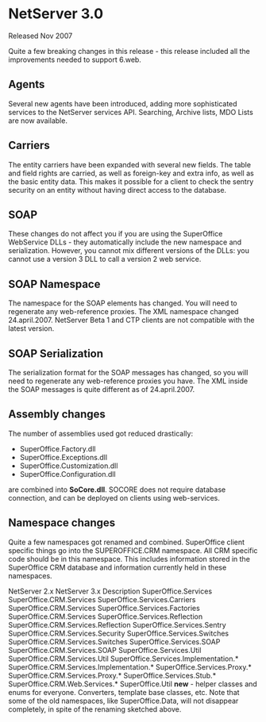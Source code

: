 <properties date="2016-06-24"
SortOrder="99"
/>

NetServer 3.0
=============

Released Nov 2007

Quite a few breaking changes in this release - this release included all the improvements needed to support 6.web.

Agents
------

Several new agents have been introduced, adding more sophisticated services to the NetServer services API. Searching, Archive lists, MDO Lists are now available.

Carriers
--------

The entity carriers have been expanded with several new fields. The table and field rights are carried, as well as foreign-key and extra info, as well as the basic entity data. This makes it possible for a client to check the sentry security on an entity without having direct access to the database.

SOAP
----

These changes do not affect you if you are using the SuperOffice WebService DLLs - they automatically include the new namespace and serialization. However, you cannot mix different versions of the DLLs: you cannot use a version 3 DLL to call a version 2 web service.

SOAP Namespace
--------------

The namespace for the SOAP elements has changed. You will need to regenerate any web-reference proxies. The XML namespace changed 24.april.2007. NetServer Beta 1 and CTP clients are not compatible with the latest version.

SOAP Serialization
------------------

The serialization format for the SOAP messages has changed, so you will need to regenerate any web-reference proxies you have. The XML inside the SOAP messages is quite different as of 24.april.2007.

Assembly changes
----------------

The number of assemblies used got reduced drastically:
* SuperOffice.Factory.dll
* SuperOffice.Exceptions.dll
* SuperOffice.Customization.dll
* SuperOffice.Configuration.dll

are combined into **SoCore.dll**.
SOCORE does not require database connection, and can be deployed on clients using web-services.

Namespace changes
-----------------

Quite a few namespaces got renamed and combined.
SuperOffice client specific things go into the SUPEROFFICE.CRM namespace. All CRM specific code should be in this namespace. This includes information stored in the SuperOffice CRM database and information currently held in these namespaces.

NetServer 2.x
NetServer 3.x
Description
SuperOffice.Services
SuperOffice.CRM.Services
SuperOffice.Services.Carriers
SuperOffice.CRM.Services
SuperOffice.Services.Factories
SuperOffice.CRM.Services
SuperOffice.Services.Reflection
SuperOffice.CRM.Services.Reflection
SuperOffice.Services.Sentry
SuperOffice.CRM.Services.Security
SuperOffice.Services.Switches
SuperOffice.CRM.Services.Switches
SuperOffice.Services.SOAP
SuperOffice.CRM.Services.SOAP
SuperOffice.Services.Util
SuperOffice.CRM.Services.Util
SuperOffice.Services.Implementation.\*
SuperOffice.CRM.Services.Implementation.\*
SuperOffice.Services.Proxy.\*
SuperOffice.CRM.Services.Proxy.\*
SuperOffice.Services.Stub.\*
SuperOffice.CRM.Web.Services.\*
SuperOffice.Util
**new** - helper classes and enums for everyone. Converters, template base classes, etc.
Note that some of the old namespaces, like SuperOffice.Data, will not disappear completely, in spite of the renaming sketched above.
